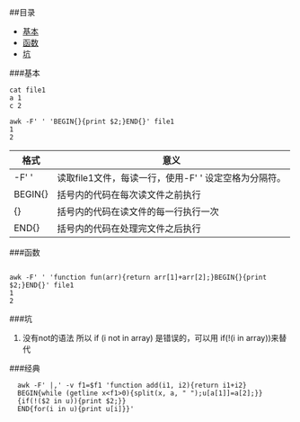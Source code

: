 ##<a name="index"/>目录
* [基本](#基本)
* [函数](#函数)
* [坑](#坑)

###<a name="基本"/>基本
```shell
cat file1
a 1
c 2

awk -F' ' 'BEGIN{}{print $2;}END{}' file1
1
2

```
格式     | 意义
-------- | ---
-F' '    | 读取file1文件，每读一行，使用-F' ' 设定空格为分隔符。
BEGIN{} | 括号内的代码在每次读文件之前执行
{}      | 括号内的代码在读文件的每一行执行一次
END{}   | 括号内的代码在处理完文件之后执行



###<a name="函数"/>函数

```shell

awk -F' ' 'function fun(arr){return arr[1]+arr[2];}BEGIN{}{print $2;}END{}' file1
1
2

```


###<a name="坑"/>坑
1. 没有not的语法 所以  if (i not in array) 是错误的，可以用 if(!(i in array))来替代


###<a name="经典"/>经典
```
  awk -F' |,' -v f1=$f1 'function add(i1, i2){return i1+i2}
  BEGIN{while (getline x<f1>0){split(x, a, " ");u[a[1]]=a[2];}}
  {if(!($2 in u)){print $2;}}
  END{for(i in u){print u[i]}}'

```

